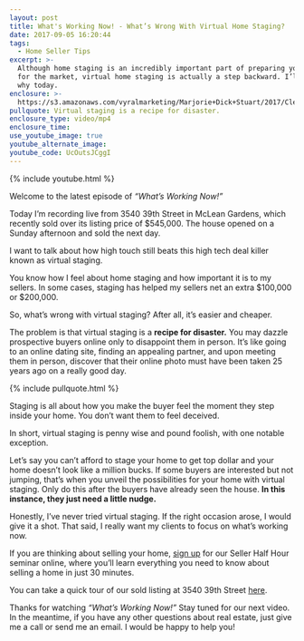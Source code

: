 ```yaml
---
layout: post
title: What's Working Now! - What’s Wrong With Virtual Home Staging?
date: 2017-09-05 16:20:44
tags:
  - Home Seller Tips
excerpt: >-
  Although home staging is an incredibly important part of preparing your home
  for the market, virtual home staging is actually a step backward. I’ll explain
  why today.
enclosure: >-
  https://s3.amazonaws.com/vyralmarketing/Marjorie+Dick+Stuart/2017/Cleveland+Park+Real+Estate-+Virtual+Staging.mp4
pullquote: Virtual staging is a recipe for disaster.
enclosure_type: video/mp4
enclosure_time:
use_youtube_image: true
youtube_alternate_image:
youtube_code: UcOutsJCggI
---
```



{% include youtube.html %}

Welcome to the latest episode of *“What’s Working Now!”*

Today I’m recording live from 3540 39th Street in McLean Gardens, which recently sold over its listing price of $545,000. The house opened on a Sunday afternoon and sold the next day.

I want to talk about how high touch still beats this high tech deal killer known as virtual staging.

You know how I feel about home staging and how important it is to my sellers. In some cases, staging has helped my sellers net an extra $100,000 or $200,000.

So, what’s wrong with virtual staging? After all, it’s easier and cheaper.

The problem is that virtual staging is a **recipe for disaster.** You may dazzle prospective buyers online only to disappoint them in person. It’s like going to an online dating site, finding an appealing partner, and upon meeting them in person, discover that their online photo must have been taken 25 years ago on a really good day.

{% include pullquote.html %}

Staging is all about how you make the buyer feel the moment they step inside your home. You don’t want them to feel deceived.

In short, virtual staging is penny wise and pound foolish, with one notable exception.

Let’s say you can’t afford to stage your home to get top dollar and your home doesn’t look like a million bucks. If some buyers are interested but not jumping, that’s when you unveil the possibilities for your home with virtual staging. Only do this after the buyers have already seen the house. **In this instance, they just need a little nudge.**

Honestly, I’ve never tried virtual staging. If the right occasion arose, I would give it a shot. That said, I really want my clients to focus on what’s working now.

If you are thinking about selling your home, <u>sign up</u> for our Seller Half Hour seminar online, where you’ll learn everything you need to know about selling a home in just 30 minutes.

You can take a quick tour of our sold listing at 3540 39th Street <u>here</u>.

Thanks for watching *“What’s Working Now!”* Stay tuned for our next video. In the meantime, if you have any other questions about real estate, just give me a call or send me an email. I would be happy to help you!